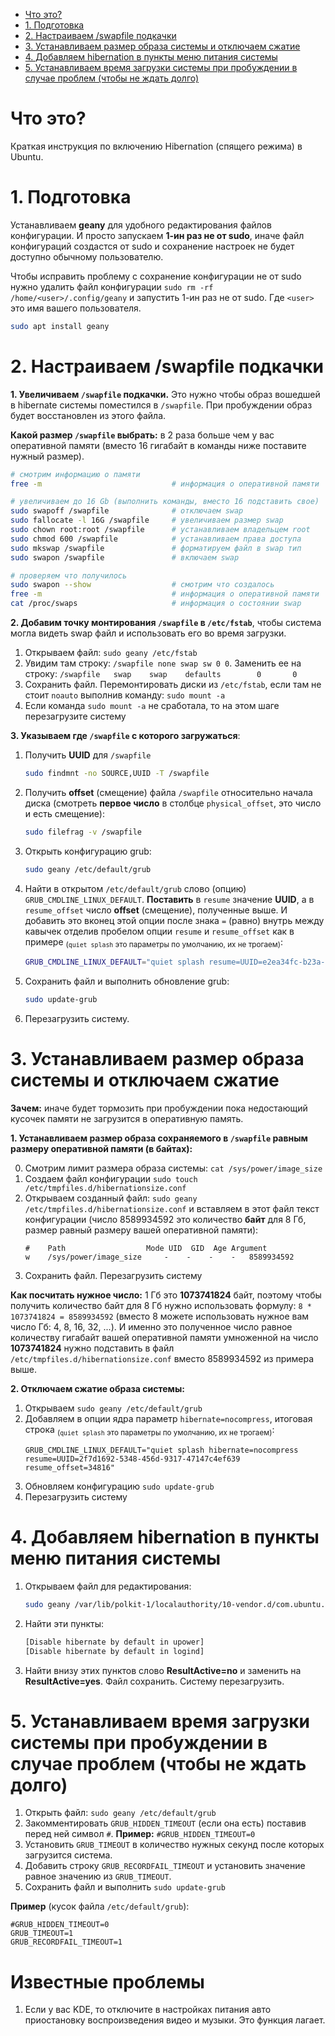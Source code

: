 - [Что это?](#Что-это)
- [1. Подготовка](#1-Подготовка)
- [2. Настраиваем /swapfile подкачки](#2-Настраиваем-swapfile-подкачки)
- [3. Устанавливаем размер образа системы и отключаем сжатие](#3-Устанавливаем-размер-образа-системы-и-отключаем-сжатие)
- [4. Добавляем hibernation в пункты меню питания системы](#4-Добавляем-hibernation-в-пункты-меню-питания-системы)
- [5. Устанавливаем время загрузки системы при пробуждении в случае проблем (чтобы не ждать долго)](#5-Устанавливаем-время-загрузки-системы-при-пробуждении-в-случае-проблем-чтобы-не-ждать-долго)

# Что это?

Краткая инструкция по включению Hibernation (спящего режима) в Ubuntu.

# 1. Подготовка
Устанавливаем **geany** для удобного редактирования файлов конфигурации. И просто запускаем **1-ин раз не от sudo**, иначе файл конфигураций создастся от sudo и сохранение настроек не будет доступно обычному пользователю.

Чтобы исправить проблему с сохранение конфигурации не от sudo нужно удалить файл конфигурации `sudo rm -rf /home/<user>/.config/geany` и запустить 1-ин раз не от sudo. Где `<user>` это имя вашего пользователя.
```bash
sudo apt install geany
```

# 2. Настраиваем /swapfile подкачки
**1. Увеличиваем `/swapfile` подкачки.** Это нужно чтобы образ вошедшей в hibernate системы поместился в `/swapfile`. При пробуждении образ будет восстановлен из этого файла.

**Какой размер `/swapfile` выбрать:** в 2 раза больше чем у вас оперативной памяти (вместо 16 гигабайт в команды ниже поставите нужный размер).
```bash
# смотрим информацию о памяти
free -m                             # информация о оперативной памяти

# увеличиваем до 16 Gb (выполнить команды, вместо 16 подставить свое)
sudo swapoff /swapfile              # отключаем swap
sudo fallocate -l 16G /swapfile     # увеличиваем размер swap
sudo chown root:root /swapfile      # устанавливаем владельцем root
sudo chmod 600 /swapfile            # устанавливаем права доступа
sudo mkswap /swapfile               # форматируем файл в swap тип
sudo swapon /swapfile               # включаем swap

# проверяем что получилось
sudo swapon --show                  # смотрим что создалось
free -m                             # информация о оперативной памяти
cat /proc/swaps                     # информация о состоянии swap
```

**2. Добавим точку монтирования `/swapfile` в `/etc/fstab`**, чтобы система  могла видеть swap файл и использовать его во время загрузки.

1. Открываем файл: `sudo geany /etc/fstab`
2. Увидим там строку: `/swapfile none swap sw 0 0`. Заменить ее на строку: ```/swapfile   swap    swap    defaults        0       0```
3. Сохранить файл. Перемонтировать диски из `/etc/fstab`, если там не стоит `noauto` выполнив команду: `sudo mount -a`
4. Если команда `sudo mount -a` не сработала, то на этом шаге перезагрузите систему

**3. Указываем где `/swapfile` с которого загружаться**:
1. Получить **UUID** для `/swapfile`
    ```bash
    sudo findmnt -no SOURCE,UUID -T /swapfile
    ```
2. Получить **offset** (смещение) файла `/swapfile` относительно начала диска (смотреть **первое число** в столбце `physical_offset`, это число и есть смещение):
    ```bash
    sudo filefrag -v /swapfile
    ```
3. Открыть конфигурацию grub:
    ```bash
    sudo geany /etc/default/grub
    ```
4. Найти в открытом `/etc/default/grub` слово (опцию) `GRUB_CMDLINE_LINUX_DEFAULT`. **Поставить** в `resume` значение **UUID**, а в `resume_offset` число **offset** (смещение), полученные выше. И добавить это вконец этой опции после знака `=` (равно) внутрь между кавычек отделив пробелом опции `resume` и `resume_offset` как в примере <sub>(`quiet splash` это параметры по умолчанию, их не трогаем)</sub>:
    ```bash
    GRUB_CMDLINE_LINUX_DEFAULT="quiet splash resume=UUID=e2ea34fc-b23a-4948-b2e6-a5a9a79682e5 resume_offset=34816"
    ```
5. Сохранить файл и выполнить обновление grub:
    ```bash
    sudo update-grub
    ```
6. Перезагрузить систему.

# 3. Устанавливаем размер образа системы и отключаем сжатие

**Зачем:** иначе будет тормозить при пробуждении пока недостающий кусочек памяти не загрузится в оперативную память.

**1. Устанавливаем размер образа сохраняемого в `/swapfile` равным размеру оперативной памяти (в байтах):**

0. Смотрим лимит размера образа системы: `cat /sys/power/image_size`
1. Создаем файл конфигурации `sudo touch /etc/tmpfiles.d/hibernationsize.conf`
2. Открываем созданный файл: `sudo geany /etc/tmpfiles.d/hibernationsize.conf` и вставляем в этот файл текст конфигурации (число 8589934592 это количество **байт** для 8 Гб, размер равный размеру вашей оперативной памяти):
    ```
    #    Path                  Mode UID  GID  Age Argument
    w    /sys/power/image_size     -    -    -    -   8589934592
    ```
3. Сохранить файл. Перезагрузить систему

**Как посчитать нужное число:** 1 Гб это **1073741824** байт, поэтому чтобы получить количество байт для 8 Гб нужно использовать формулу: `8 * 1073741824 = 8589934592` (вместо 8 можете использовать нужное вам число Гб: 4, 8, 16, 32, ...). И именно это полученное число равное количеству гигабайт вашей оперативной памяти умноженной на число  **1073741824** нужно подставить в файл `/etc/tmpfiles.d/hibernationsize.conf` вместо 8589934592 из примера выше.

**2. Отключаем сжатие образа системы:**

1. Открываем `sudo geany /etc/default/grub`
2. Добавляем в опции ядра параметр `hibernate=nocompress`, итоговая строка <sub>(`quiet splash` это параметры по умолчанию, их не трогаем)</sub>:
    ```
    GRUB_CMDLINE_LINUX_DEFAULT="quiet splash hibernate=nocompress resume=UUID=2f7d1692-5348-456d-9317-47147c4ef639 resume_offset=34816"
    ```
3. Обновляем конфигурацию `sudo update-grub`
4. Перезагрузить систему

# 4. Добавляем hibernation в пункты меню питания системы
1. Открываем файл для редактирования:
   ```bash
   sudo geany /var/lib/polkit-1/localauthority/10-vendor.d/com.ubuntu.desktop.pkla
    ```
2. Найти эти пункты:
    ```bash
    [Disable hibernate by default in upower]
    [Disable hibernate by default in logind]
    ```
3. Найти внизу этих пунктов слово **ResultActive=no** и заменить на **ResultActive=yes**. Файл сохранить. Систему перезагрузить.

# 5. Устанавливаем время загрузки системы при пробуждении в случае проблем (чтобы не ждать долго)
 1. Открыть файл: `sudo geany /etc/default/grub`
 2. Закомментировать `GRUB_HIDDEN_TIMEOUT` (если она есть) поставив перед ней символ `#`. **Пример:** `#GRUB_HIDDEN_TIMEOUT=0`
 3. Установить `GRUB_TIMEOUT` в количество нужных секунд после которых загрузится система.
 4. Добавить строку `GRUB_RECORDFAIL_TIMEOUT` и установить значение равное значению из `GRUB_TIMEOUT`.
 5. Сохранить файл и выполнить `sudo update-grub`

**Пример** (кусок файла `/etc/default/grub`):
```
#GRUB_HIDDEN_TIMEOUT=0
GRUB_TIMEOUT=1
GRUB_RECORDFAIL_TIMEOUT=1
```

 # Известные проблемы
 1. Если у вас KDE, то отключите в настройках питания авто приостановку воспроизведения видео и музыки. Это функция лагает.
 
